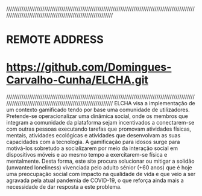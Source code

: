 ///////////////////////////////////////////////////////////////////////////////////////////////////////////////////////////////////////////////////////////
# REMOTE ADDRESS
# https://github.com/Domingues-Carvalho-Cunha/ELCHA.git

///////////////////////////////////////////////////////////////////////////////////////////////////////////////////////////////////////////////////////////
ELCHA visa a implementação de um contexto gamificado tendo por base uma comunidade de utilizadores.
Pretende-se operacionalizar uma dinâmica social, onde os membros que integram a comunidade da plataforma sejam incentivados a conectarem-se com outras pessoas executando tarefas que promovam atividades físicas, mentais, atividades ecológicas e atividades que desenvolvam as suas capacidades com a tecnologia.
A gamificação para idosos surge para motivá-los sobretudo a socializarem por meio da interação social em dispositivos móveis e ao mesmo tempo a exercitarem-se física e mentalmente.
Desta forma, este site procura solucionar ou mitigar a solidão (unwanted loneliness) vivenciada pelo adulto sénior (+60 anos) que é hoje uma preocupação social com impacto na qualidade de vida e que veio a ser agravada pela atual pandemia de COVID-19, o que reforça ainda mais a necessidade de dar resposta a este problema.
